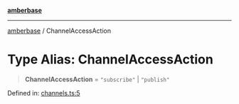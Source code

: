 [**amberbase**](../README.md)

***

[amberbase](../globals.md) / ChannelAccessAction

# Type Alias: ChannelAccessAction

> **ChannelAccessAction** = `"subscribe"` \| `"publish"`

Defined in: [channels.ts:5](https://github.com/amberbase/amberbase/blob/81aedbf4fe970dbf0032c9ddb84e467b0235ae2d/src/backend/src/amber/channels.ts#L5)
